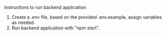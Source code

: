 Instructions to run backend application:

1. Create a .env file, based on the provided .env.example, assign variables as needed.
2. Run backend application with "npm start".
